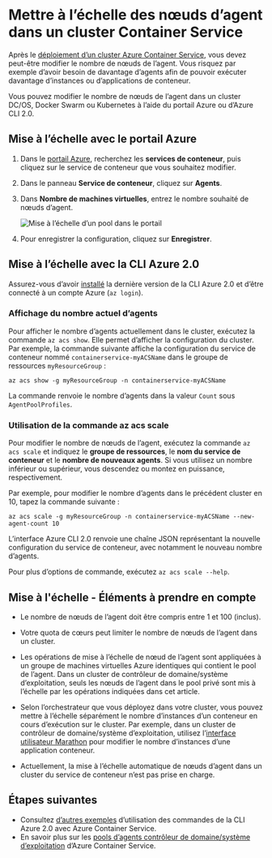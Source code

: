 # <a name="scale-agent-nodes-in-a-container-service-cluster"></a>Mettre à l’échelle des nœuds d’agent dans un cluster Container Service
Après le [déploiement d’un cluster Azure Container Service](../articles/container-service/dcos-swarm/container-service-deployment.md), vous devez peut-être modifier le nombre de nœuds de l’agent. Vous risquez par exemple d’avoir besoin de davantage d’agents afin de pouvoir exécuter davantage d’instances ou d’applications de conteneur. 

Vous pouvez modifier le nombre de nœuds de l’agent dans un cluster DC/OS, Docker Swarm ou Kubernetes à l’aide du portail Azure ou d’Azure CLI 2.0. 

## <a name="scale-with-the-azure-portal"></a>Mise à l’échelle avec le portail Azure

1. Dans le [portail Azure](https://portal.azure.com), recherchez les **services de conteneur**, puis cliquez sur le service de conteneur que vous souhaitez modifier.
2. Dans le panneau **Service de conteneur**, cliquez sur **Agents**.
3. Dans **Nombre de machines virtuelles**, entrez le nombre souhaité de nœuds d’agent.

    ![Mise à l’échelle d’un pool dans le portail](./media/container-service-scale/container-service-scale-portal.png)

4. Pour enregistrer la configuration, cliquez sur **Enregistrer**.

## <a name="scale-with-the-azure-cli-20"></a>Mise à l’échelle avec la CLI Azure 2.0

Assurez-vous d’avoir [installé](/cli/azure/install-az-cli2) la dernière version de la CLI Azure 2.0 et d’être connecté à un compte Azure (`az login`).

### <a name="see-the-current-agent-count"></a>Affichage du nombre actuel d’agents
Pour afficher le nombre d’agents actuellement dans le cluster, exécutez la commande `az acs show`. Elle permet d’afficher la configuration du cluster. Par exemple, la commande suivante affiche la configuration du service de conteneur nommé `containerservice-myACSName` dans le groupe de ressources `myResourceGroup` :

```azurecli
az acs show -g myResourceGroup -n containerservice-myACSName
```

La commande renvoie le nombre d’agents dans la valeur `Count` sous `AgentPoolProfiles`.

### <a name="use-the-az-acs-scale-command"></a>Utilisation de la commande az acs scale
Pour modifier le nombre de nœuds de l’agent, exécutez la commande `az acs scale` et indiquez le **groupe de ressources**, le **nom du service de conteneur** et le **nombre de nouveaux agents**. Si vous utilisez un nombre inférieur ou supérieur, vous descendez ou montez en puissance, respectivement.

Par exemple, pour modifier le nombre d’agents dans le précédent cluster en 10, tapez la commande suivante :

```azurecli
az acs scale -g myResourceGroup -n containerservice-myACSName --new-agent-count 10
```

L’interface Azure CLI 2.0 renvoie une chaîne JSON représentant la nouvelle configuration du service de conteneur, avec notamment le nouveau nombre d’agents.

Pour plus d’options de commande, exécutez `az acs scale --help`.

## <a name="scaling-considerations"></a>Mise à l'échelle - Éléments à prendre en compte

* Le nombre de nœuds de l’agent doit être compris entre 1 et 100 (inclus). 

* Votre quota de cœurs peut limiter le nombre de nœuds de l’agent dans un cluster.

* Les opérations de mise à l’échelle de nœud de l’agent sont appliquées à un groupe de machines virtuelles Azure identiques qui contient le pool de l’agent. Dans un cluster de contrôleur de domaine/système d’exploitation, seuls les nœuds de l’agent dans le pool privé sont mis à l’échelle par les opérations indiquées dans cet article.

* Selon l’orchestrateur que vous déployez dans votre cluster, vous pouvez mettre à l’échelle séparément le nombre d’instances d’un conteneur en cours d’exécution sur le cluster. Par exemple, dans un cluster de contrôleur de domaine/système d’exploitation, utilisez l’[interface utilisateur Marathon](../articles/container-service/dcos-swarm/container-service-mesos-marathon-ui.md) pour modifier le nombre d’instances d’une application conteneur.

* Actuellement, la mise à l’échelle automatique de nœuds d’agent dans un cluster du service de conteneur n’est pas prise en charge.

## <a name="next-steps"></a>Étapes suivantes
* Consultez [d’autres exemples](../articles/container-service/dcos-swarm/container-service-create-acs-cluster-cli.md) d’utilisation des commandes de la CLI Azure 2.0 avec Azure Container Service.
* En savoir plus sur les [pools d’agents contrôleur de domaine/système d’exploitation](../articles/container-service/dcos-swarm/container-service-dcos-agents.md) d’Azure Container Service.

